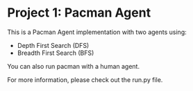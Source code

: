 # Project 1: Pacman Agent
This is a Pacman Agent implementation with two agents using:
- Depth First Search (DFS)
- Breadth First Search (BFS)

You can also run pacman with a human agent.

For more information, please check out the run.py file.
